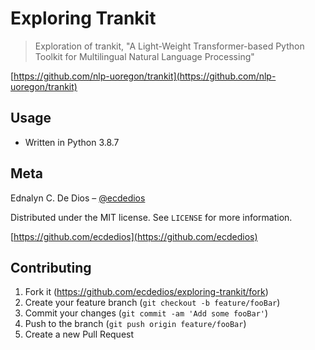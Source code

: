 # Exploring Trankit
> Exploration of trankit, "A Light-Weight Transformer-based Python Toolkit for Multilingual Natural Language Processing"

[https://github.com/nlp-uoregon/trankit](https://github.com/nlp-uoregon/trankit)


## Usage

- Written in Python 3.8.7

## Meta

Ednalyn C. De Dios – [@ecdedios](https://twitter.com/ecdedios)

Distributed under the MIT license. See ``LICENSE`` for more information.

[https://github.com/ecdedios](https://github.com/ecdedios)

## Contributing

1. Fork it (<https://github.com/ecdedios/exploring-trankit/fork>)
2. Create your feature branch (`git checkout -b feature/fooBar`)
3. Commit your changes (`git commit -am 'Add some fooBar'`)
4. Push to the branch (`git push origin feature/fooBar`)
5. Create a new Pull Request